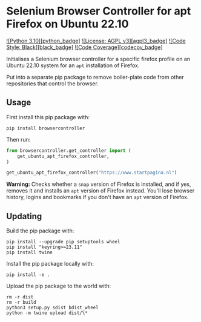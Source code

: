 # Selenium Browser Controller for apt Firefox on Ubuntu 22.10

[!\[Python 3.10\]\[python_badge\]](https://www.python.org/downloads/release/python-3106/)
[!\[License: AGPL v3\]\[agpl3_badge\]](https://www.gnu.org/licenses/agpl-3.0)
[!\[Code Style: Black\]\[black_badge\]](https://github.com/ambv/black)
[!\[Code Coverage\]\[codecov_badge\]](https://codecov.io/gh/a-t-0/snnalgos)

Initialises a Selenium browser controller for a specific firefox profile on an
Ubuntu 22.10 system for an `apt` installation of Firefox.

Put into a separate pip package to remove boiler-plate code from other
repositories that control the browser.

## Usage

First install this pip package with:

```
pip install browsercontroller
```

Then run:

```py
from browsercontroller.get_controller import (
    get_ubuntu_apt_firefox_controller,
)

get_ubuntu_apt_firefox_controller("https://www.startpagina.nl")
```

**Warning:**
Checks whether a `snap` version of Firefox is installed, and if yes, removes it
and installs an `apt` version of Firefox instead. You'll lose browser history,
logins and bookmarks if you don't have an `apt` version of Firefox.

## Updating

Build the pip package with:

```
pip install --upgrade pip setuptools wheel
pip install "keyring>=23.11"
pip install twine
```

Install the pip package locally with:

```
pip install -e .
```

Upload the pip package to the world with:

```
rm -r dist
rm -r build
python3 setup.py sdist bdist_wheel
python -m twine upload dist/\*
```
